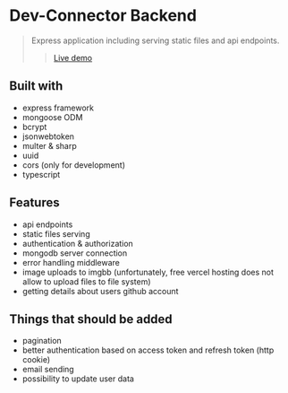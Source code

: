 # Dev-Connector Backend

> Express application including serving static files and api endpoints.
>
> > [Live demo](https://dev-connector-drab.vercel.app/)

## Built with

- express framework
- mongoose ODM
- bcrypt
- jsonwebtoken
- multer & sharp
- uuid
- cors (only for development)
- typescript

## Features

- api endpoints
- static files serving
- authentication & authorization
- mongodb server connection
- error handling middleware
- image uploads to imgbb (unfortunately, free vercel hosting does not allow to upload files to file system)
- getting details about users github account

## Things that should be added
- pagination
- better authentication based on access token and refresh token (http cookie)
- email sending
- possibility to update user data

